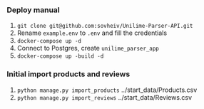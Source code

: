 ### Deploy manual
1. `git clone git@github.com:sovheiv/Unilime-Parser-API.git`
1. Rename `example.env` to `.env` and fill the credentials
1. `docker-compose up -d`
1. Connect to Postgres, create `unilime_parser_app`
1. `docker-compose up -build -d`

### Initial import products and reviews
1. `python manage.py import_products` ../start_data/Products.csv
1. `python manage.py import_reviews` ../start_data/Reviews.csv


